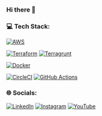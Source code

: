 ### Hi there 👋

### 💻 Tech Stack:
[![AWS](https://img.shields.io/badge/Amazon_AWS-FF9900?style=for-the-badge&logo=amazonaws&logoColor=white)](https://github.com/tymik)

[![Terraform](https://img.shields.io/badge/Terraform-7B42BC?style=for-the-badge&logo=terraform&logoColor=white)](https://github.com/tymik)
[![Terragrunt](https://img.shields.io/badge/Terragrunt-7B42BC?style=for-the-badge&logo=terragrunt&logoColor=white)](https://github.com/tymik)

[![Docker](https://img.shields.io/badge/Docker-2CA5E0?style=for-the-badge&logo=docker&logoColor=white)](https://github.com/tymik)

[![CircleCI](https://img.shields.io/badge/circleci-343434?style=for-the-badge&logo=circleci&logoColor=white)](https://github.com/tymik)
[![GitHub Actions](https://img.shields.io/badge/GitHub_Actions-2088FF?style=for-the-badge&logo=github-actions&logoColor=white)](https://github.com/tymik)


### 🌐 Socials:
[![LinkedIn](https://img.shields.io/badge/LinkedIn-0077B5?style=for-the-badge&logo=linkedin&logoColor=white)](https://www.linkedin.com/in/jantyminski/)
[![Instagram](https://img.shields.io/badge/Instagram-E4405F?style=for-the-badge&logo=instagram&logoColor=white)](https://www.instagram.com/diving.devops/)
[![YouTube](https://img.shields.io/badge/YouTube-FF0000?style=for-the-badge&logo=youtube&logoColor=white)](https://www.youtube.com/@diving.devops/)

<!--
**tymik/tymik** is a ✨ _special_ ✨ repository because its `README.md` (this file) appears on your GitHub profile.

Here are some ideas to get you started:

- 🔭 I’m currently working on ...
- 🌱 I’m currently learning ...
- 👯 I’m looking to collaborate on ...
- 🤔 I’m looking for help with ...
- 💬 Ask me about ...
- 📫 How to reach me: ...
- 😄 Pronouns: ...
- ⚡ Fun fact: ...

badges: https://github.com/alexandresanlim/Badges4-README.md-Profile?tab=readme-ov-file#-cloud-
-->
